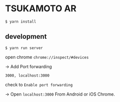 # TSUKAMOTO AR

```
$ yarn install
```

## development

```
$ yarn run server
```
open chrome `chrome://inspect/#devices`

-> Add Port forwarding
```
3000, localhost:3000
```
check to `Enable port forwarding`

-> Open `localhost:3000` From Android or iOS Chrome.